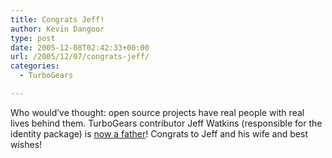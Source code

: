 ```yaml
---
title: Congrats Jeff!
author: Kevin Dangoor
type: post
date: 2005-12-08T02:42:33+00:00
url: /2005/12/07/congrats-jeff/
categories:
  - TurboGears

---
```

Who would&#8217;ve thought: open source projects have real people with real lives behind them. TurboGears contributor Jeff Watkins (responsible for the identity package) is [now a father][1]! Congrats to Jeff and his wife and best wishes!

 [1]: http://newburyportion.com/2005/12/molly-elizabeth-watkins